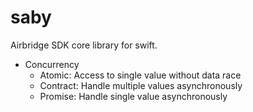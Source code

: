 # saby

Airbridge SDK core library for swift.

- Concurrency
    - Atomic: Access to single value without data race
    - Contract: Handle multiple values asynchronously
    - Promise: Handle single value asynchronously
